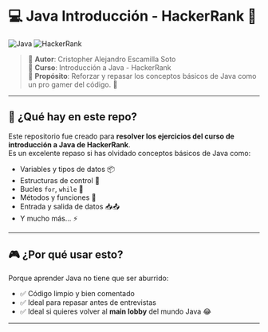 # 💻 Java Introducción - HackerRank 🚀

![Java](https://img.shields.io/badge/Java-%23ED8B00.svg?style=for-the-badge&logo=java&logoColor=white)
![HackerRank](https://img.shields.io/badge/HackerRank-2EC866?style=for-the-badge&logo=HackerRank&logoColor=white)

> 📘 **Autor**: Cristopher Alejandro Escamilla Soto  
> 🎯 **Curso**: Introducción a Java - HackerRank  
> 🧠 **Propósito**: Reforzar y repasar los conceptos básicos de Java como un pro gamer del código. 👾

---

## 🧩 ¿Qué hay en este repo?

Este repositorio fue creado para **resolver los ejercicios del curso de introducción a Java de HackerRank**.  
Es un excelente repaso si has olvidado conceptos básicos de Java como:

- Variables y tipos de datos 📦
- Estructuras de control 🧠
- Bucles `for`, `while` 🔁
- Métodos y funciones 🔧
- Entrada y salida de datos 📥📤
- Y mucho más... ⚡

---

## 🎮 ¿Por qué usar esto?

Porque aprender Java no tiene que ser aburrido:

- ✅ Código limpio y bien comentado
- ✅ Ideal para repasar antes de entrevistas
- ✅ Ideal si quieres volver al **main lobby** del mundo Java 😂
---
